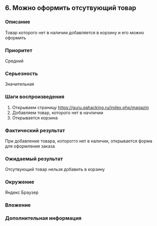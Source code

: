 ## 6. Можно оформить отсутвующий товар  

### Описание 
Товар которого нет в наличии добавляется в корзину и его можно оформить

### Приоритет 
Средний 

### Серьезность 
Значительная 

### Шаги воспроизведения 
1. Открываем страницу https://guru.qahacking.ru/index.php/magazin
2. Добавляем товар, которого нет в начличии
3. Открывается корзина

### Фактический результат 
При добавление товара, которогго нет в наличии, открывается форма для оформления заказа

### Ожидаемый результат 
Отсутвующий товар нельзя добавить в корзину 

### Окружение 
Яндекс Браузер 

### Вложение 

### Дополнительная информация 
